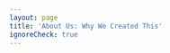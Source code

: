 ```yaml
---
layout: page
title: 'About Us: Why We Created This'
ignoreCheck: true
---
```


<script setup>
import {
  VPTeamPage,
  VPTeamPageTitle,
  VPTeamMembers
} from 'vitepress/theme';
import IraqLaowangzzg from './assets/avatar/Iraq-laowangzzg.jpg'
import TwoMadExplorers from './assets/avatar/TwoMadExplorers.jpg'

const members = [
  {
    avatar: 'https://www.github.com/chiaweilee.png',
    name: 'Chiawei Lee',
    title: 'Creator, Chongqing Local',
  },
]

const youtubers = [
  {
    avatar: IraqLaowangzzg,
    name: 'Iraq-laowangzzg',
    title: 'China\'s good brother',
    links: [
      { icon: 'youtube', link: 'https://www.youtube.com/@Iraq-laowangzzg' },
    ]
  },
  {
    avatar: TwoMadExplorers,
    name: 'TwoMadExplorers',
    title: 'A Couple Objectively Introducing China',
    links: [
      { icon: 'youtube', link: 'https://www.youtube.com/@TwoMadExplorers' },
    ]
  },
]
</script>

<VPTeamPage>
  <VPTeamPageTitle>
    <template #title>
      About Us
    </template>
    <template #lead>
      The development of Nihao.wiki is guided by an domestic
      team, some of whom have chosen to be featured below.
    </template>
  </VPTeamPageTitle>
  <VPTeamMembers
    :members="members"
  />
</VPTeamPage>

<VPTeamPage>
  <VPTeamPageTitle>
    <template #title>
      Special Thanks
    </template>
    <template #lead>
      A special thanks to youtubers.
    </template>
  </VPTeamPageTitle>
  <VPTeamMembers
    :members="youtubers"
  />
</VPTeamPage>
